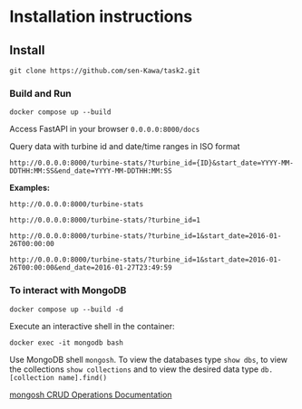 # Installation instructions
## Install
```
git clone https://github.com/sen-Kawa/task2.git
```
### Build and Run
```
docker compose up --build
```

Access FastAPI in your browser `0.0.0.0:8000/docs`

Query data with turbine id and date/time ranges in ISO format  

`http://0.0.0.0:8000/turbine-stats/?turbine_id={ID}&start_date=YYYY-MM-DDTHH:MM:SS&end_date=YYYY-MM-DDTHH:MM:SS`

**Examples:**
```
http://0.0.0.0:8000/turbine-stats
```
```
http://0.0.0.0:8000/turbine-stats/?turbine_id=1
```
```
http://0.0.0.0:8000/turbine-stats/?turbine_id=1&start_date=2016-01-26T00:00:00
```
```
http://0.0.0.0:8000/turbine-stats/?turbine_id=1&start_date=2016-01-26T00:00:00&end_date=2016-01-27T23:49:59
```
### To interact with MongoDB
```
docker compose up --build -d
```
Execute an interactive shell in the container:
```
docker exec -it mongodb bash
```
Use MongoDB shell `mongosh`.
To view the databases type `show dbs`, to view the collections `show collections` and to view the desired data type `db.[collection name].find()`

[mongosh CRUD Operations Documentation](https://www.mongodb.com/docs/mongodb-shell/crud/)
